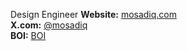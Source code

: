 Design Engineer
**Website:** [mosadiq.com](https://www.mosadiq.com) <br>
**X.com:** [@mosadiq](https://x.com/sadiq_moo) <br>
**BOI:** [BOI](https://www.boimaginations.com/)


